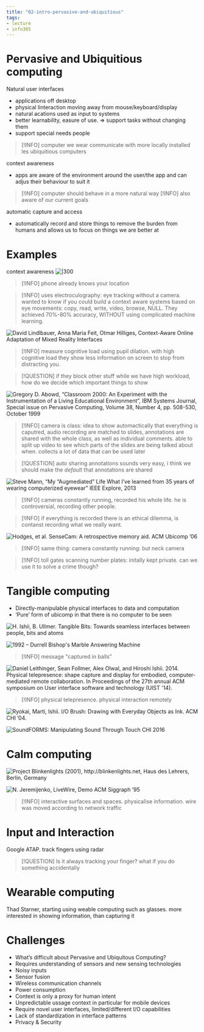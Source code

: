 ```yaml
---
title: "02-intro-pervasive-and-ubiquitious"
tags: 
- lecture
- info305
---
```


# Pervasive and Ubiquitious computing

Natural user interfaces
- applications off desktop
- physical linteraction moving away from mouse/keyboard/display
- natural acations used as input to systems
- better learnability, easure of use. ⇒ support tasks without changing them
- support special needs people

> [!INFO] computer we wear communicate with more locally installed les ubiquitious computers


context awareness
- apps are aware of the environment around the user/the app and can adjus their behaviour to suit it

> [!INFO] computer should behave in a more natural way
> [!INFO] also aware of our current goals

automatic capture and access
- automatically record and store things to remove the burden from humans and allows us to focus on things we are better at


# Examples

context awareness
![|300](https://i.imgur.com/NpTeqcL.png)

> [!INFO] phone already knows your location

> [!INFO] uses electroculography: eye tracking without a camera. wanted to know if you could build a context aware systems based on eye movements: copy, read, write, video, browse, NULL. They achieved 70%-80% accuracy, WITHOUT using complicated machine learning. 



![David Lindlbauer, Anna Maria Feit, Otmar Hilliges, Context-Aware Online Adaptation of Mixed Reality Interfaces](https://i.imgur.com/pKl0wQV.png)

> [!INFO] measure cognitive load using pupil dilation. with high cognitive load they show less information on screen to stop from distracting you.

> [!QUESTION] if they block other stuff while we have high workload, how do we decide which important things to show




![Gregory D. Abowd, “Classroom 2000: An Experiment with the Instrumentation of a Living Educational Environment”, IBM Systems Journal, Special issue on Pervasive Computing, Volume 38, Number 4, pp. 508-530, October 1999](https://i.imgur.com/jibhsuL.png)

> [!INFO] camera is class: idea to show automactically that everything is caputred, audio recording are matched to slides, annotations are shared with the whole class, as well as individual comments. able to split up video to see which parts of the slides are being talked about when. collects a lot of data that can be used later

> [!QUESTION] auto sharing annotations sounds very easy, i think we should make the _default_ that annotations are shared





![Steve Mann, “My “Augmediated” Life What I’ve learned from 35 years of wearing computerized eyewear” IEEE Explore, 2013](https://i.imgur.com/PTijDvG.png)

> [!INFO] cameras constantly running, recorded his whole life. he is controversial, recording other people.

> [!INFO] if everything is recorded there is an ethical dilemma, is contanst recording what we really want.




![Hodges, et al. SenseCam: A retrospective memory aid. ACM Ubicomp ’06](https://i.imgur.com/v9SziUx.png)

> [!INFO] same thing: camera constantly running: but neck camera


> [!INFO] toll gates scanning number plates: initally kept private. can we use it to solve a crime though?

# Tangible computing

- Directly-manipulable physical interfaces to data and computation 
- ‘Pure’ form of ubicomp in that there is no computer to be seen

![H. Ishii, B. Ullmer. Tangible Bits: Towards seamless interfaces between people, bits and atoms](https://i.imgur.com/mmgQMCY.png)



![1992 – Durrell Bishop's Marble Answering Machine](https://i.imgur.com/qCWtriU.png)

> [!INFO] message "captured in balls"



![Daniel Leithinger, Sean Follmer, Alex Olwal, and Hiroshi Ishii. 2014. Physical telepresence: shape capture and display for embodied, computer-mediated remote collaboration. In Proceedings of the 27th annual ACM symposium on User interface software and technology (UIST '14).](https://i.imgur.com/Uh5rNE5.png)

> [!INFO] physical telepresence. physical interaction remotely

![Ryokai, Marti, Ishii. I/O Brush: Drawing with Everyday Objects as Ink. ACM CHI ’04.](https://i.imgur.com/GhglQbZ.png)


![SoundFORMS: Manipulating Sound Through Touch CHI 2016](https://i.imgur.com/3LWqoIe.png)


# Calm computing
![Project Blinkenlights (2001), http://blinkenlights.net, Haus des Lehrers, Berlin, Germany](https://i.imgur.com/zyEBMGV.png)


![N. Jeremijenko, LiveWire, Demo ACM Siggraph ’95](https://i.imgur.com/kUd3zrK.png)
> [!INFO] interactive surfaces and spaces. physicalise information. wire was moved according to network traffic


# Input and Interaction
Google ATAP. track fingers using radar

> [!QUESTION] Is it always tracking your finger? what if you do something accidentally


# Wearable computing
Thad Starner, starting using weable computing such as glasses. more interested in showing information, than capturing it

# Challenges
- What’s difficult about Pervasive and Ubiquitous Computing? 
- Requires understanding of sensors and new sensing technologies 
- Noisy inputs 
- Sensor fusion 
- Wireless communication channels 
- Power consumption 
- Context is only a proxy for human intent 
- Unpredictable ussage context in particular for mobile devices 
- Require novel user interfaces, limited/different I/O capabilities 
- Lack of standardization in interface patterns 
- Privacy & Security